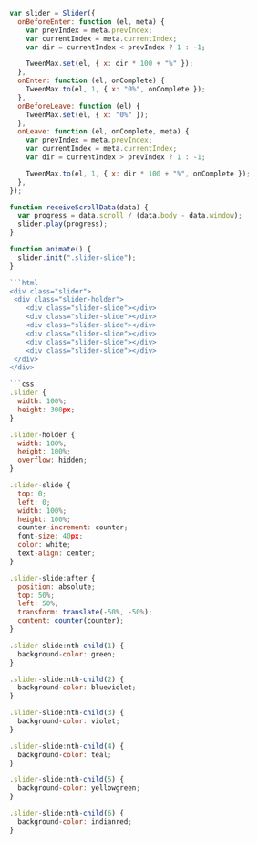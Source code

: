 ```javascript
var slider = Slider({
  onBeforeEnter: function (el, meta) {
    var prevIndex = meta.prevIndex;
    var currentIndex = meta.currentIndex;
    var dir = currentIndex < prevIndex ? 1 : -1;

    TweenMax.set(el, { x: dir * 100 + "%" });
  },
  onEnter: function (el, onComplete) {
    TweenMax.to(el, 1, { x: "0%", onComplete });
  },
  onBeforeLeave: function (el) {
    TweenMax.set(el, { x: "0%" });
  },
  onLeave: function (el, onComplete, meta) {
    var prevIndex = meta.prevIndex;
    var currentIndex = meta.currentIndex;
    var dir = currentIndex > prevIndex ? 1 : -1;

    TweenMax.to(el, 1, { x: dir * 100 + "%", onComplete });
  },
});

function receiveScrollData(data) {
  var progress = data.scroll / (data.body - data.window);
  slider.play(progress);
}

function animate() {
  slider.init(".slider-slide");
}

```html
<div class="slider">
 <div class="slider-holder">
    <div class="slider-slide"></div>
    <div class="slider-slide"></div>
    <div class="slider-slide"></div>
    <div class="slider-slide"></div>
    <div class="slider-slide"></div>
    <div class="slider-slide"></div>
 </div>
</div>

```css
.slider {
  width: 100%;
  height: 300px;
}

.slider-holder {
  width: 100%;
  height: 100%;
  overflow: hidden;
}

.slider-slide {
  top: 0;
  left: 0;
  width: 100%;
  height: 100%;
  counter-increment: counter;
  font-size: 40px;
  color: white;
  text-align: center;
}

.slider-slide:after {
  position: absolute;
  top: 50%;
  left: 50%;
  transform: translate(-50%, -50%);
  content: counter(counter);
}

.slider-slide:nth-child(1) {
  background-color: green;
}

.slider-slide:nth-child(2) {
  background-color: blueviolet;
}

.slider-slide:nth-child(3) {
  background-color: violet;
}

.slider-slide:nth-child(4) {
  background-color: teal;
}

.slider-slide:nth-child(5) {
  background-color: yellowgreen;
}

.slider-slide:nth-child(6) {
  background-color: indianred;
}
